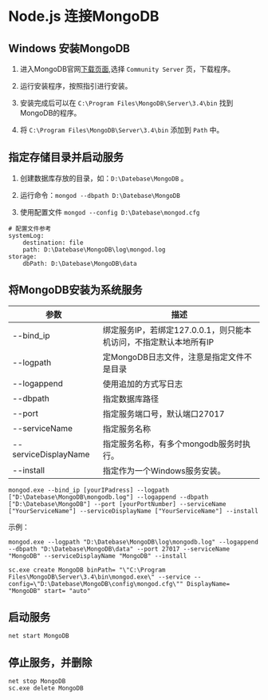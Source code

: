 # Node.js 连接MongoDB

## Windows 安装MongoDB

1. 进入MongoDB官网[下载页面](https://www.mongodb.com/download-center),选择 `Community Server` 页，下载程序。

2. 运行安装程序，按照指引进行安装。

3. 安装完成后可以在 `C:\Program Files\MongoDB\Server\3.4\bin` 找到MongoDB的程序。

4. 将 `C:\Program Files\MongoDB\Server\3.4\bin` 添加到 `Path` 中。

## 指定存储目录并启动服务

1. 创建数据库存放的目录，如：`D:\Datebase\MongoDB` 。

2. 运行命令：`mongod --dbpath D:\Datebase\MongoDB`

3. 使用配置文件 `mongod --config D:\Datebase\mongod.cfg`

```
# 配置文件参考
systemLog:
    destination: file
    path: D:\Datebase\MongoDB\log\mongod.log
storage:
    dbPath: D:\Datebase\MongoDB\data
```

## 将MongoDB安装为系统服务

参数 | 描述
---|---
--bind_ip | 绑定服务IP，若绑定127.0.0.1，则只能本机访问，不指定默认本地所有IP
--logpath | 定MongoDB日志文件，注意是指定文件不是目录
--logappend | 使用追加的方式写日志
--dbpath | 指定数据库路径
--port | 指定服务端口号，默认端口27017
--serviceName | 指定服务名称
--serviceDisplayName | 指定服务名称，有多个mongodb服务时执行。
--install | 指定作为一个Windows服务安装。

```
mongod.exe --bind_ip [yourIPadress] --logpath ["D:\Datebase\MongoDB\mongodb.log"] --logappend --dbpath ["D:\Datebase\MongoDB"] --port [yourPortNumber] --serviceName ["YourServiceName"] --serviceDisplayName ["YourServiceName"] --install

```

示例：

```
mongod.exe --logpath "D:\Datebase\MongoDB\log\mongodb.log" --logappend --dbpath "D:\Datebase\MongoDB\data" --port 27017 --serviceName "MongoDB" --serviceDisplayName "MongoDB" --install

sc.exe create MongoDB binPath= "\"C:\Program Files\MongoDB\Server\3.4\bin\mongod.exe\" --service --config=\"D:\Datebase\MongoDB\config\mongod.cfg\"" DisplayName= "MongoDB" start= "auto"
```

## 启动服务

```
net start MongoDB
```
## 停止服务，并删除

```
net stop MongoDB
sc.exe delete MongoDB
```